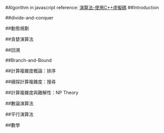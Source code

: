 #Algorithm in javascript
reference: [演算法-使用C++虛擬碼](http://www.books.com.tw/products/0010573090)
##Introduction

##divide-and-conquer

##動態規劃

##貪婪演算法

##回溯

##Branch-and-Bound

##計算複雜度概論：排序

##續探計算複雜度：搜尋

##計算複雜度與難解性：NP Theory

##數論演算法

##平行演算法

##數學
